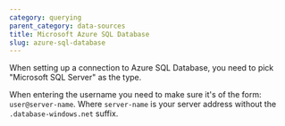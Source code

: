```yaml
---
category: querying
parent_category: data-sources
title: Microsoft Azure SQL Database
slug: azure-sql-database
---
```


When setting up a connection to Azure SQL Database, you need to pick "Microsoft SQL Server" as the type.

When entering the username you need to make sure it's of the form: `user@server-name`. Where `server-name` is your server address without the `.database-windows.net` suffix.
